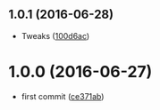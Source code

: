 <a name="1.0.1"></a>
## 1.0.1 (2016-06-28)

* Tweaks ([100d6ac](https://github.com/Kikobeats/simple-dark/commit/100d6ac))



<a name="1.0.0"></a>
# 1.0.0 (2016-06-27)

* first commit ([ce371ab](https://github.com/Kikobeats/simple-dark/commit/ce371ab))



